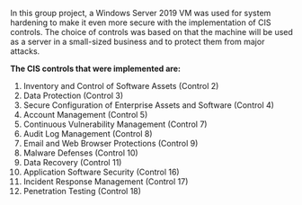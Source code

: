 In this group project, a Windows Server 2019 VM was used for system hardening to make it even more secure with the implementation of CIS controls. The choice of controls was based on that the machine will be used as a server in a small-sized business and to protect them from major attacks.

**The CIS controls that were implemented are:**
 1. Inventory  and  Control  of  Software  Assets  (Control  2)
 2. Data  Protection  (Control  3)
 3. Secure  Configuration  of  Enterprise  Assets  and  Software  (Control  4)
 4. Account  Management  (Control  5)
 5. Continuous  Vulnerability  Management  (Control  7)
 6. Audit  Log  Management  (Control  8)
 7. Email  and  Web  Browser  Protections  (Control  9)
 8. Malware  Defenses  (Control  10)
 9. Data  Recovery  (Control  11)
 10. Application  Software  Security  (Control  16)
 11. Incident  Response  Management  (Control  17)
 12. Penetration  Testing  (Control  18)
